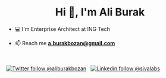 <h1 align="center">Hi 🖖, I'm Ali Burak</h1>

- 💻 I'm Enterprise Architect at ING Tech

- 📫 Reach me **a.burakbozan@gmail.com**

<br />
<!---
- 📄 Know about my experiences [https://www.linkedin.com/in/ali-burak-bozan/](https://www.linkedin.com/in/ali-burak-bozan/)

<h3 align="left">Connect with me:</h3>
<p align="left">
<a href="https://www.linkedin.com/in/ali-burak-bozan/" target="blank"><img align="center" src="https://raw.githubusercontent.com/rahuldkjain/github-profile-readme-generator/master/src/images/icons/Social/linked-in-alt.svg" alt="benanilcan" height="30" width="40" /></a>
</p>
-->

[![Twitter follow @aliburakbozan](https://img.shields.io/twitter/follow/aliburakbozan?style=social)](https://twitter.com/aliburakbozan) &nbsp;
[![Linkedin follow @sivalabs](https://img.shields.io/badge/-aliburakbozan-blue?style=flat-square&logo=Linkedin&logoColor=white&link=https://www.linkedin.com/in/ali-burak-bozan/)](https://www.linkedin.com/in/ali-burak-bozan/) &nbsp;
